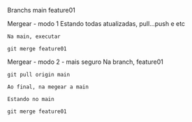 Branchs 
	main
	feature01

Mergear - modo 1
	Estando todas atualizadas, pull…push e etc
	
	Na main, executar
	
	git merge feature01

Mergear - modo 2 - mais seguro
	Na branch, feature01
	
	git pull origin main

	Ao final, na megear a main

	Estando no main
	
	git merge feature01
	
